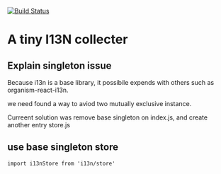 [![Build Status](https://travis-ci.org/react-atomic/i13n.svg?branch=master)](https://travis-ci.org/react-atomic/i13n) 

A tiny I13N collecter
======

## Explain singleton issue
Because i13n is a base library, it possibile expends with others such as organism-react-i13n.

we need found a way to aviod two mutually exclusive instance.

Curreent solution was remove base singleton on index.js, and create another entry store.js

## use base singleton store
```
import i13nStore from 'i13n/store'
```
